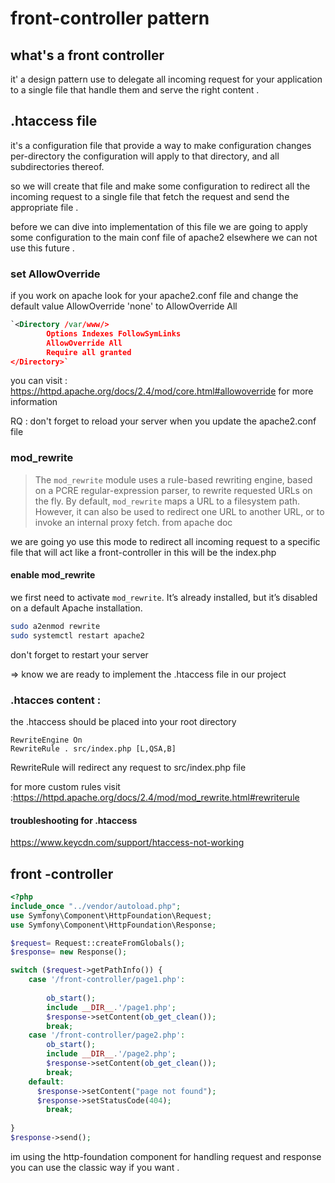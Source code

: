 # front-controller pattern 

## what's a front controller 

it' a design pattern use to delegate all incoming request for your application to a single file that handle them and serve the right content  .

## .htaccess file 

it's a configuration file that provide a way to make configuration changes per-directory the configuration will  apply to that directory, and all subdirectories thereof.

so we will create that file and make some configuration to redirect all the incoming request to a single file that fetch the request and send the appropriate  file  . 

before we can dive into implementation of this file we are going to  apply some configuration to the main conf file of apache2  elsewhere we can not use this future .

### set AllowOverride 

if you work on apache look for your apache2.conf file and change the default value AllowOverride 'none' to AllowOverride All 

```xml
`<Directory /var/www/>
        Options Indexes FollowSymLinks
        AllowOverride All
        Require all granted
</Directory>`
```

you can visit : https://httpd.apache.org/docs/2.4/mod/core.html#allowoverride  for more information 

RQ : don't forget to reload your server when you update the apache2.conf file  

### mod_rewrite 

> The `mod_rewrite` module uses a rule-based rewriting engine, based on a PCRE regular-expression parser, to rewrite requested URLs on      the fly. By default, `mod_rewrite` maps a URL to a filesystem path. However, it can also be used to redirect one URL to another URL, or to invoke an internal proxy fetch.  																																																from apache doc 



we are going yo use this mode to redirect all incoming request to a specific file that will act like a front-controller in this will be the index.php 

#### enable mod_rewrite  

we first need to activate `mod_rewrite`. It’s already installed, but it’s disabled on a default Apache installation.

```bash
sudo a2enmod rewrite
sudo systemctl restart apache2
```

don't forget to restart your server 



=> know we are ready to implement the .htaccess file in our project 



### .htacces content : 

the .htaccess should be placed into your root directory 

```
RewriteEngine On 
RewriteRule . src/index.php [L,QSA,B]
```

RewriteRule will redirect any request to src/index.php file 

for more custom rules visit :https://httpd.apache.org/docs/2.4/mod/mod_rewrite.html#rewriterule

#### troubleshooting  for .htaccess 

https://www.keycdn.com/support/htaccess-not-working



## front -controller 

```php 
<?php
include_once "../vendor/autoload.php";
use Symfony\Component\HttpFoundation\Request;
use Symfony\Component\HttpFoundation\Response;

$request= Request::createFromGlobals();
$response= new Response();

switch ($request->getPathInfo()) {
    case '/front-controller/page1.php':
     
        ob_start();
        include __DIR__.'/page1.php';
        $response->setContent(ob_get_clean());
        break;
    case '/front-controller/page2.php':
        ob_start();
        include __DIR__.'/page2.php';
        $response->setContent(ob_get_clean());
        break;
    default:
      $response->setContent("page not found");
      $response->setStatusCode(404);
        break;
    
}
$response->send();
```

im using the http-foundation component for handling request and response you can use the classic way if you want .

